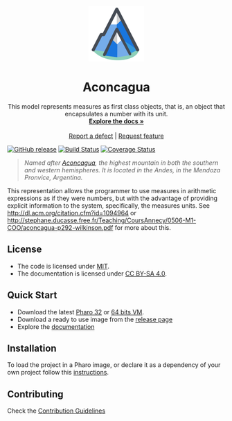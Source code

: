 <p align="center"><img src="assets/logos/128x128.png">
 <h1 align="center">Aconcagua</h1>
  <p align="center">
    This model represents measures as first class objects, that is, an object that encapsulates a number with its unit.
    <br>
    <a href="docs/"><strong>Explore the docs »</strong></a>
    <br>
    <br>
    <a href="https://github.com/ba-st/Aconcagua/issues/new?labels=Type%3A+Defect">Report a defect</a>
    |
    <a href="https://github.com/ba-st/Aconcagua/issues/new?labels=Type%3A+Feature">Request feature</a>
  </p>
</p>

[![GitHub release](https://img.shields.io/github/release/ba-st/Aconcagua.svg)](https://github.com/ba-st/Aconcagua/releases/latest)
[![Build Status](https://travis-ci.org/ba-st/Aconcagua.svg?branch=release-candidate)](https://travis-ci.org/ba-st/Aconcagua)
[![Coverage Status](https://coveralls.io/repos/github/ba-st/Aconcagua/badge.svg?branch=release-candidate)](https://coveralls.io/github/ba-st/Aconcagua?branch=release-candidate)

> *Named after [Aconcagua](https://en.wikipedia.org/wiki/Aconcagua), the highest mountain in both the southern and western hemispheres. It is located in the Andes, in the Mendoza Pronvice, Argentina.*

 This representation allows the programmer to use measures in arithmetic expressions as if they were numbers, but with the advantage of providing explicit information to the system, specifically, the measures units. See http://dl.acm.org/citation.cfm?id=1094964 or http://stephane.ducasse.free.fr/Teaching/CoursAnnecy/0506-M1-COO/aconcagua-p292-wilkinson.pdf for more about this.

## License
- The code is licensed under [MIT](LICENSE).
- The documentation is licensed under [CC BY-SA 4.0](http://creativecommons.org/licenses/by-sa/4.0/).

## Quick Start

- Download the latest [Pharo 32](https://get.pharo.org/) or [64 bits VM](https://get.pharo.org/64/).
- Download a ready to use image from the [release page](https://github.com/ba-st/Aconcagua/releases/latest)
- Explore the [documentation](docs/)

## Installation

To load the project in a Pharo image, or declare it as a dependency of your own project follow this [instructions](docs/Installation.md).

## Contributing

Check the [Contribution Guidelines](CONTRIBUTING.md)
